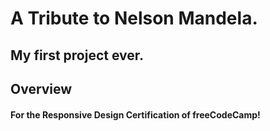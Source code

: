 # A Tribute to Nelson Mandela.
## My first project ever.
## Overview
#### For the Responsive Design Certification of freeCodeCamp!
